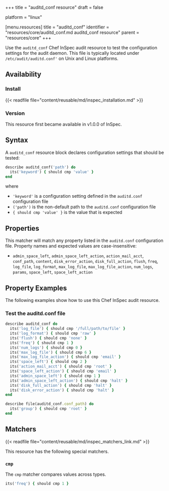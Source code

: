 +++
title = "auditd_conf resource"
draft = false

platform = "linux"

[menu.resources]
    title = "auditd_conf"
    identifier = "resources/core/auditd_conf.md auditd_conf resource"
    parent = "resources/core"
+++

Use the `auditd_conf` Chef InSpec audit resource to test the configuration settings for the audit daemon. This file is typically located under `/etc/audit/auditd.conf'` on Unix and Linux platforms.

## Availability

### Install

{{< readfile file="content/reusable/md/inspec_installation.md" >}}

### Version

This resource first became available in v1.0.0 of InSpec.

## Syntax

A `auditd_conf` resource block declares configuration settings that should be tested:

```ruby
describe auditd_conf('path') do
  its('keyword') { should cmp 'value' }
end
```

where

- `'keyword'` is a configuration setting defined in the `auditd.conf` configuration file
- `('path')` is the non-default path to the `auditd.conf` configuration file
- `{ should cmp 'value' }` is the value that is expected

## Properties

This matcher will match any property listed in the `auditd.conf` configuration file. Property names and expected values are case-insensitive:

- `admin_space_left`, `admin_space_left_action`, `action_mail_acct`, `conf_path`, `content`, `disk_error_action`, `disk_full_action`, `flush`, `freq`, `log_file`, `log_format`, `max_log_file`, `max_log_file_action`, `num_logs`, `params`, `space_left`, `space_left_action`

## Property Examples

The following examples show how to use this Chef InSpec audit resource.

### Test the auditd.conf file

```ruby
describe auditd_conf do
  its('log_file') { should cmp '/full/path/to/file' }
  its('log_format') { should cmp 'raw' }
  its('flush') { should cmp 'none' }
  its('freq') { should cmp 1 }
  its('num_logs') { should cmp 0 }
  its('max_log_file') { should cmp 6 }
  its('max_log_file_action') { should cmp 'email' }
  its('space_left') { should cmp 2 }
  its('action_mail_acct') { should cmp 'root' }
  its('space_left_action') { should cmp 'email' }
  its('admin_space_left') { should cmp 1 }
  its('admin_space_left_action') { should cmp 'halt' }
  its('disk_full_action') { should cmp 'halt' }
  its('disk_error_action') { should cmp 'halt' }
end

describe file(auditd_conf.conf_path) do
  its('group') { should cmp 'root' }
end
```

## Matchers

{{< readfile file="content/reusable/md/inspec_matchers_link.md" >}}

This resource has the following special matchers.

### `cmp`

The `cmp` matcher compares values across types.

```ruby
its('freq') { should cmp 1 }
```
